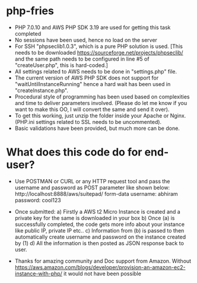 # php-fries

* PHP 7.0.10 and AWS PHP SDK 3.19 are used for getting this task completed
* No sessions have been used, hence no load on the server
* For SSH "phpseclib1.0.3", which is a pure PHP solution is used. [This needs to be downloaded https://sourceforge.net/projects/phpseclib/ and the same path needs to be configured in line #5 of "createUser.php", this is hard-coded.]
* All settings related to AWS needs to be done in "settings.php" file.
* The current version of AWS PHP SDK does not support for "waitUntilInstanceRunning" hence a hard wait has been used in "createInstance.php".
* Procedural style of programming has been used based on complexities and time to deliver parameters involved. (Please do let me know if you want to make this OO, I will convert the same and send it over).
* To get this working, just unzip the folder inside your Apache or Nginx. (PHP.ini settings related to SSL needs to be uncommented).
* Basic validations have been provided, but much more can be done.

# What does this code do for end-user?

* Use POSTMAN or CURL or any HTTP request tool and pass the username and password as POST parameter like shown below:
        http://localhost:8888/aws/suitepad/
        form-data
          username: abhiram
          password: cool123
* Once submitted:
    a) Firstly a AWS t2 Micro Instance is created and a private key for the same is downloaded in your box
    b) Once (a) is successfully completed, the code gets more info about your instance like public IP, private IP etc..
    c) Information from (b) is passed to then automatically create username and password on the instance created by (1)
    d) All the information is then posted as JSON response back to user.

* Thanks for amazing community and Doc support from Amazon. Without https://aws.amazon.com/blogs/developer/provision-an-amazon-ec2-instance-with-php/ it would not have been possible

